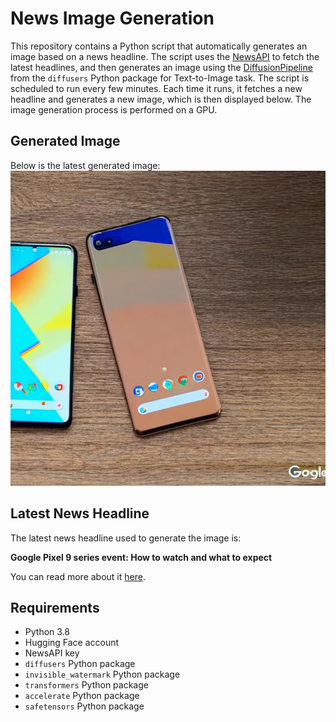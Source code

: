 # News Image Generation
This repository contains a Python script that automatically generates an image based on a news headline. The script uses the [NewsAPI](https://newsapi.org/) to fetch the latest headlines, and then generates an image using the [DiffusionPipeline](https://github.com/huggingface/diffusers) from the `diffusers` Python package for Text-to-Image task.
The script is scheduled to run every few minutes. Each time it runs, it fetches a new headline and generates a new image, which is then displayed below. The image generation process is performed on a GPU.

## Generated Image
Below is the latest generated image:
![Generated Image](image.png)

## Latest News Headline
The latest news headline used to generate the image is:

**Google Pixel 9 series event: How to watch and what to expect**

You can read more about it [here](https://news.google.com/rss/articles/CBMigAFBVV95cUxORzEtTHU3dHFrZTRCejFDSUs2UWpvWTQyLUVwclkwTFc4RkczYkh3NnNMTFNtQzFSbk5DcG1SN2hBb3BVYkNkOGZjVC0tY0tuajFMNUtRcWl2TnB1VlNhSEQwclBXcXp5X0thd01VdkxjbEYwMDhVUnZNVXJVRTgwbw?oc=5).

## Requirements
- Python 3.8
- Hugging Face account
- NewsAPI key
- `diffusers` Python package
- `invisible_watermark` Python package
- `transformers` Python package
- `accelerate` Python package
- `safetensors` Python package
